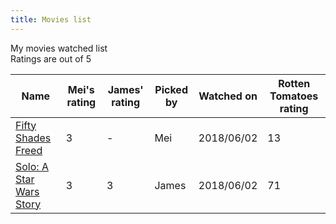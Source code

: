 ```yaml
---
title: Movies list
---
```


My movies watched list  
Ratings are out of 5

Name | Mei's rating | James' rating | Picked by | Watched on | Rotten Tomatoes rating
---- | ------------- | ------------ | --------- | ---------- | ----------------------
[Fifty Shades Freed](https://www.imdb.com/title/tt4477536/) | 3 | - | Mei | 2018/06/02 | 13
[Solo: A Star Wars Story](https://www.imdb.com/title/tt3778644/) | 3 | 3 | James | 2018/06/02 | 71

